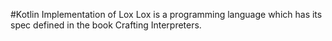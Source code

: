 #Kotlin Implementation of Lox
Lox is a programming language which has its spec defined in the book Crafting Interpreters.  